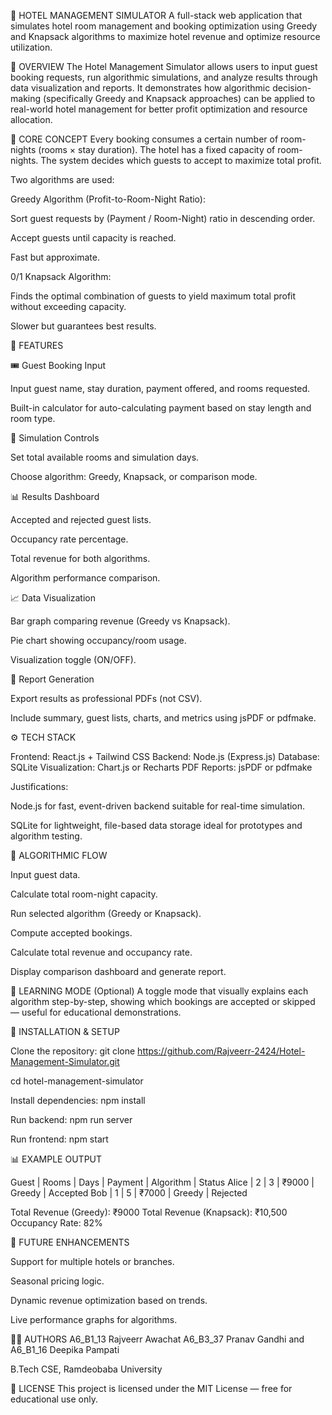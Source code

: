 🏨 HOTEL MANAGEMENT SIMULATOR
A full-stack web application that simulates hotel room management and booking optimization using Greedy and Knapsack algorithms to maximize hotel revenue and optimize resource utilization.

🚀 OVERVIEW
The Hotel Management Simulator allows users to input guest booking requests, run algorithmic simulations, and analyze results through data visualization and reports.
It demonstrates how algorithmic decision-making (specifically Greedy and Knapsack approaches) can be applied to real-world hotel management for better profit optimization and resource allocation.

🧠 CORE CONCEPT
Every booking consumes a certain number of room-nights (rooms × stay duration).
The hotel has a fixed capacity of room-nights.
The system decides which guests to accept to maximize total profit.

Two algorithms are used:

Greedy Algorithm (Profit-to-Room-Night Ratio):

Sort guest requests by (Payment / Room-Night) ratio in descending order.

Accept guests until capacity is reached.

Fast but approximate.

0/1 Knapsack Algorithm:

Finds the optimal combination of guests to yield maximum total profit without exceeding capacity.

Slower but guarantees best results.

🧩 FEATURES

🎟️ Guest Booking Input

Input guest name, stay duration, payment offered, and rooms requested.

Built-in calculator for auto-calculating payment based on stay length and room type.

🏨 Simulation Controls

Set total available rooms and simulation days.

Choose algorithm: Greedy, Knapsack, or comparison mode.

📊 Results Dashboard

Accepted and rejected guest lists.

Occupancy rate percentage.

Total revenue for both algorithms.

Algorithm performance comparison.

📈 Data Visualization

Bar graph comparing revenue (Greedy vs Knapsack).

Pie chart showing occupancy/room usage.

Visualization toggle (ON/OFF).

🧾 Report Generation

Export results as professional PDFs (not CSV).

Include summary, guest lists, charts, and metrics using jsPDF or pdfmake.

⚙️ TECH STACK

Frontend: React.js + Tailwind CSS
Backend: Node.js (Express.js)
Database: SQLite
Visualization: Chart.js or Recharts
PDF Reports: jsPDF or pdfmake

Justifications:

Node.js for fast, event-driven backend suitable for real-time simulation.

SQLite for lightweight, file-based data storage ideal for prototypes and algorithm testing.

🧮 ALGORITHMIC FLOW

Input guest data.

Calculate total room-night capacity.

Run selected algorithm (Greedy or Knapsack).

Compute accepted bookings.

Calculate total revenue and occupancy rate.

Display comparison dashboard and generate report.

🧠 LEARNING MODE (Optional)
A toggle mode that visually explains each algorithm step-by-step, showing which bookings are accepted or skipped — useful for educational demonstrations.

📄 INSTALLATION & SETUP

Clone the repository:
git clone https://github.com/Rajveerr-2424/Hotel-Management-Simulator.git

cd hotel-management-simulator

Install dependencies:
npm install

Run backend:
npm run server

Run frontend:
npm start

📊 EXAMPLE OUTPUT

Guest | Rooms | Days | Payment | Algorithm | Status
Alice | 2 | 3 | ₹9000 | Greedy | Accepted
Bob | 1 | 5 | ₹7000 | Greedy | Rejected

Total Revenue (Greedy): ₹9000
Total Revenue (Knapsack): ₹10,500
Occupancy Rate: 82%

🧰 FUTURE ENHANCEMENTS

Support for multiple hotels or branches.

Seasonal pricing logic.

Dynamic revenue optimization based on trends.

Live performance graphs for algorithms.

👨‍💻 AUTHORS
A6_B1_13 Rajveerr Awachat
A6_B3_37 Pranav Gandhi
and
A6_B1_16 Deepika Pampati

B.Tech CSE, Ramdeobaba University

🧾 LICENSE
This project is licensed under the MIT License — free for educational use only.
